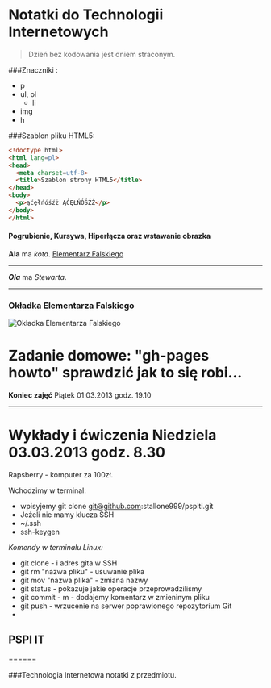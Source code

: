 # Notatki do Technologii Internetowych 

> Dzień bez kodowania jest dniem straconym.



###Znaczniki :
 
* p
* ul, ol
  * li
* img
* h

###Szablon pliku HTML5: 

```html
<!doctype html>
<html lang=pl>
<head>
  <meta charset=utf-8>
  <title>Szablon strony HTML5</title>
</head>
<body>
  <p>ąćęłńóśźż ĄĆĘŁŃÓŚŹŻ</p>
</body>
</html>
```
#### Pogrubienie, Kursywa, Hiperłącza oraz wstawanie obrazka

**Ala** ma *kota*.
[Elementarz Falskiego](http://www.spodlady.com/prod_506_Elementarz_Falskiego_-_Ala_ma_kota_Wyd._XXVII.html)  

- - -

***Ola*** ma *Stewarta*.

***

### Okładka Elementarza Falskiego

![Okładka Elementarza Falskiego](http://www.spodlady.com/zasoby/images/big/elementarz-falski201.jpg)

# Zadanie domowe: "gh-pages howto" sprawdzić jak to się robi...

**Koniec zajęć** Piątek 01.03.2013 godz. 19.10
***
# Wykłady i ćwiczenia Niedziela 03.03.2013 godz. 8.30

Rapsberry - komputer za 100zł.

Wchodzimy w terminal:

* wpisyjemy git clone git@github.com:stallone999/pspiti.git
* Jeżeli nie mamy klucza SSH
 * ~/.ssh
 * ssh-keygen

*Komendy w terminalu Linux:*

* git clone - i adres gita w SSH
* git rm "nazwa pliku" - usuwanie plika
* git mov "nazwa plika" - zmiana nazwy
* git status - pokazuje jakie operacje przeprowadziliśmy
* git commit  - m - dodajemy komentarz w zmieninym pliku
* git push - wrzucenie na serwer poprawionego repozytorium Git
* 


## PSPI IT
======

###Technologia Internetowa notatki z przedmiotu.
